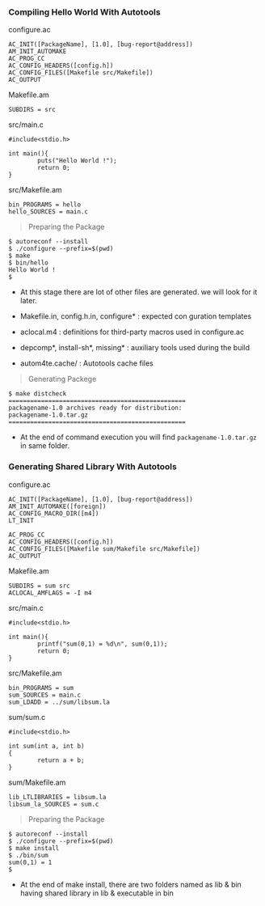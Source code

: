 
### Compiling Hello World With Autotools

configure.ac
```
AC_INIT([PackageName], [1.0], [bug-report@address])
AM_INIT_AUTOMAKE
AC_PROG_CC
AC_CONFIG_HEADERS([config.h])
AC_CONFIG_FILES([Makefile src/Makefile])
AC_OUTPUT
```
Makefile.am
```
SUBDIRS = src
```
src/main.c
```
#include<stdio.h>

int main(){
        puts("Hello World !");
        return 0;
}
```
src/Makefile.am
```
bin_PROGRAMS = hello
hello_SOURCES = main.c
```
> Preparing the Package

```
$ autoreconf --install
$ ./configure --prefix=$(pwd)
$ make
$ bin/hello
Hello World !
$
```
- At this stage there are lot of other files are generated. we will look for it later.

- Makefile.in, config.h.in, configure* : expected con guration templates
- aclocal.m4 : definitions for third-party macros used in configure.ac
- depcomp*, install-sh*, missing* : auxiliary tools used during the build 
- autom4te.cache/ : Autotools cache files

> Generating Packege

```
$ make distcheck
=================================================
packagename-1.0 archives ready for distribution:
packagename-1.0.tar.gz
=================================================
```
- At the end of command execution you will find `packagename-1.0.tar.gz` in same folder.

### Generating Shared Library With Autotools

configure.ac
```
AC_INIT([PackageName], [1.0], [bug-report@address])
AM_INIT_AUTOMAKE([foreign])
AC_CONFIG_MACRO_DIR([m4])
LT_INIT

AC_PROG_CC
AC_CONFIG_HEADERS([config.h])
AC_CONFIG_FILES([Makefile sum/Makefile src/Makefile])
AC_OUTPUT
```
Makefile.am
```
SUBDIRS = sum src
ACLOCAL_AMFLAGS = -I m4
```
src/main.c
```
#include<stdio.h>

int main(){
        printf("sum(0,1) = %d\n", sum(0,1));
        return 0;
}
```
src/Makefile.am
```
bin_PROGRAMS = sum
sum_SOURCES = main.c
sum_LDADD = ../sum/libsum.la
```
sum/sum.c
```
#include<stdio.h>

int sum(int a, int b)
{
        return a + b;
}
```
sum/Makefile.am
```
lib_LTLIBRARIES = libsum.la
libsum_la_SOURCES = sum.c
```
> Preparing the Package

```
$ autoreconf --install
$ ./configure --prefix=$(pwd)
$ make install
$ ./bin/sum
sum(0,1) = 1
$
```
- At the end of make install, there are two folders named as lib & bin having shared library in lib & executable in bin
